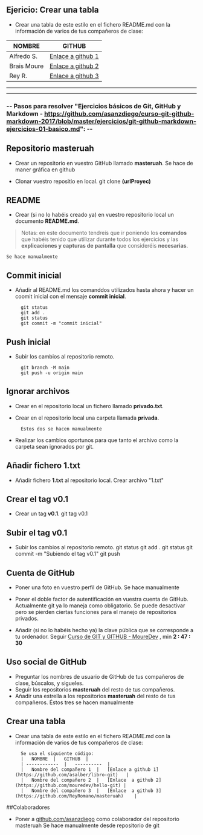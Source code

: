 ## Ejericio: Crear una tabla

- Crear una tabla de este estilo en el fichero README.md con la información de varios de tus compañeros de clase:

|	NOMBRE	|	GITHUB	|
| ------------	|	----------	|
|	Alfredo S.	|	[Enlace a github 1](https://github.com/asalber/libro-git)	|
|	Brais Moure	|	[Enlace  a github 2](https://github.com/mouredev/hello-git)	|
|	Rey R.	|	[Enlace  a github 3](https://github.com/ReyRomano/masteruah)	|

----

----

### -- Pasos para resolver "Ejercicios básicos de Git, GitHub y Markdown - https://github.com/asanzdiego/curso-git-github-markdown-2017/blob/master/ejercicios/git-github-markdown-ejercicios-01-basico.md": --

## Repositorio masteruah

- Crear un repositorio en vuestro GitHub llamado **masteruah**.
		 Se hace de maner gráfica en github

- Clonar vuestro repositio en local.
		git clone **(urlProyec)**

## README

- Crear (si no lo habéis creado ya) en vuestro repositorio local
un documento **README.md**.

> Notas: en este documento tendreís que ir poniendo los **comandos** que habéis tenido que utilizar durante todos los ejercicios y las **explicaciones y capturas de pantalla** que consideréis **necesarias**.

	Se hace manualmente

## Commit inicial

- Añadir al README.md los comanddos utilizados hasta ahora
y hacer un coomit inicial con el mensaje **commit inicial**.

		git status
		git add .
		git status
		git commit -m "commit inicial"

## Push inicial

- Subir los cambios al repositorio remoto.

		git branch -M main
		git push -u origin main

## Ignorar archivos

- Crear en el repositorio local un fichero llamado **privado.txt**.
- Crear en el repositorio local una carpeta llamada **privada**.

		Éstos dos se hacen manualmente

- Realizar los cambios oportunos para que tanto el archivo como
la carpeta sean ignorados por git.

## Añadir fichero 1.txt

- Añadir fichero **1.txt** al repositorio local.
		Crear archivo "1.txt"

## Crear el tag v0.1

- Crear un tag **v0.1**.
		git tag v0.1

## Subir el tag v0.1

- Subir los cambios al repositorio remoto.
		git status
		git add .
		git status
		git commit -m "Subiendo el tag v0.1"
		git push

## Cuenta de GitHub

- Poner una foto en vuestro perfil de GitHub.
		Se hace manualmente

- Poner el doble factor de autentificación en vuestra cuenta de GitHub.
		Actualmente git ya lo maneja como obligatorio. Se puede desactivar pero se pierden ciertas funciones para el manejo de repositorios privados.

- Añadir (si no lo habéis hecho ya) la clave pública que se corresponde a tu ordenador.
Seguir [Curso de GIT y GITHUB - MoureDev](https://www.youtube.com/watch?v=3GymExBkKjE) , min  **2 : 47 : 30**

## Uso social de GitHub

- Preguntar los nombres de usuario de GitHub de tus compañeros de clase, búscalos, y sigueles.
- Seguir los repositorios **masteruah** del resto de tus compañeros.
- Añadir una estrella a los repositorios **masteruah** del resto de tus compañeros.
		Éstos tres se hacen manualmente

## Crear una tabla

- Crear una tabla de este estilo en el fichero README.md con la información de varios de tus compañeros de clase:

		Se usa el siguiente código:
		|	NOMBRE	|	GITHUB	|
		| ------------	|	----------	|
		|	Nombre del compañero 1	|	[Enlace a github 1](https://github.com/asalber/libro-git)	|
		|	Nombre del compañero 2	|	[Enlace  a github 2](https://github.com/mouredev/hello-git)	|
		|	Nombre del compañero 3	|	[Enlace  a github 3](https://github.com/ReyRomano/masteruah)	|

##Colaboradores

- Poner a [github.com/asanzdiego](github.com/asanzdiego) como colaborador del repositorio masteruah
		Se hace manualmente desde repositorio de git